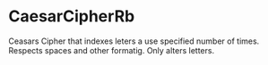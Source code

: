 # CaesarCipherRb
Ceasars Cipher that indexes leters a use specified number of times.
Respects spaces and other formatig. Only alters letters. 
